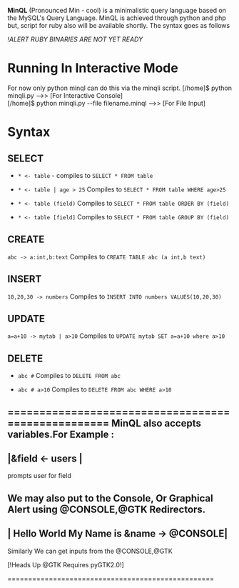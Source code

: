 **MinQL** (Pronounced Min - cool) is a minimalistic query language based on the MySQL's Query Language. MinQL is achieved through python and php but, script for ruby also will be available shortly. The syntax goes as follows

*!ALERT RUBY BINARIES ARE NOT YET READY*


Running In Interactive Mode
========================
For now only python minql can do this via the minqli script.
[/home]$ python minqli.py -->> [For Interactive Console]               
[/home]$ python minqli.py --file filename.minql -->> [For File Input]  

Syntax
======

SELECT 
------

* `* <- table`  - compiles to  `SELECT * FROM table`

* `* <- table | age > 25`  Compiles to `SELECT * FROM table WHERE age>25`

* `* <- table (field)` Compiles to `SELECT * FROM table ORDER BY (field)`

* `* <- table [field]`  Compiles to `SELECT * FROM table GROUP BY (field)`

CREATE 
-----

`abc -> a:int,b:text` Compiles to `CREATE TABLE abc (a int,b text)`

INSERT
------

`10,20,30 -> numbers` Compiles to `INSERT INTO numbers VALUES(10,20,30)`

UPDATE
-----

`a=a+10 -> mytab | a>10` Compiles to `UPDATE mytab SET a=a+10 where a>10`

DELETE
-----

* `abc #` Compiles to `DELETE FROM abc`

* `abc # a>10` Compiles to `DELETE FROM abc WHERE a>10`

===================================================
MinQL also accepts variables.For Example :
-----------------
|&field <- users |
-----------------
prompts user for field

We may also put to the Console, Or Graphical Alert 
using @CONSOLE,@GTK Redirectors. 
-------------------------------------------
| Hello World My Name is &name -> @CONSOLE|
-------------------------------------------

Similarly We can get inputs from the @CONSOLE,@GTK

[!Heads Up @GTK Requires pyGTK2.0!]

==================================================

